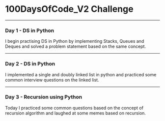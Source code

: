 # 100DaysOfCode_V2 Challenge


<hr>

### Day 1 - DS in Python
I begin practising DS in Python by implementing Stacks, Queues and Deques and solved a problem statement based on the same concept.

<hr>

### Day 2 - DS in Python
I implemented a single and doubly linked list in python and practiced some common interview questions on the linked list.

<hr>

### Day 3 - Recursion using Python
Today I practiced some common questions based on the concept of recursion algorithm and laughed at some memes based on recursion.


